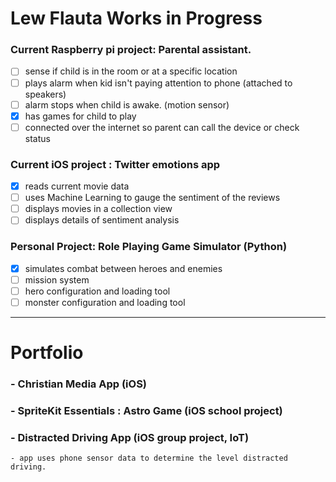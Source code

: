 # Lew Flauta Works in Progress
### Current Raspberry pi project: Parental assistant.

 - [ ] sense if child is in the room or at a specific location
 - [ ] plays alarm when kid isn't paying attention to phone (attached to speakers)
 - [ ] alarm stops when child is awake. (motion sensor)
 - [x] has games for child to play 
 - [ ] connected over the internet so parent can call the device or check status

### Current iOS project : Twitter emotions app

 - [x] reads current movie data
 - [ ] uses Machine Learning to gauge the sentiment of the reviews
 - [ ] displays movies in a collection view
 - [ ] displays details of sentiment analysis

### Personal Project: Role Playing Game Simulator (Python)
- [x] simulates combat between heroes and enemies
- [ ] mission system
- [ ] hero configuration and loading tool
- [ ] monster configuration and loading tool

---

# Portfolio
### - Christian Media App (iOS)
### - SpriteKit Essentials : Astro Game (iOS school project)
### - Distracted Driving App (iOS group project, IoT)
    - app uses phone sensor data to determine the level distracted driving.
    


